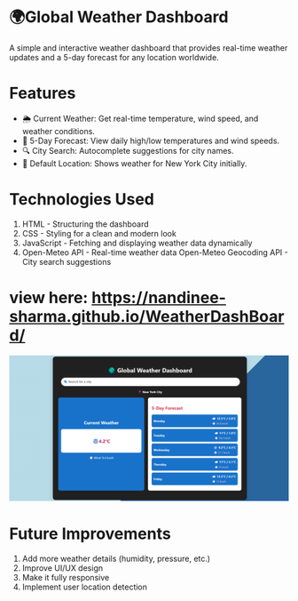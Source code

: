 # 🌍Global Weather Dashboard
A simple and interactive weather dashboard that provides real-time weather updates and a 5-day forecast for any location worldwide.

# Features
 - 🌦 Current Weather: Get real-time temperature, wind speed, and weather conditions.
 - 📅 5-Day Forecast: View daily high/low temperatures and wind speeds.
 - 🔍 City Search: Autocomplete suggestions for city names.
 - 📍 Default Location: Shows weather for New York City initially.

# Technologies Used
 1. HTML - Structuring the dashboard
 2. CSS - Styling for a clean and modern look
 3. JavaScript - Fetching and displaying weather data dynamically
 4. Open-Meteo API - Real-time weather data
    Open-Meteo Geocoding API - City search suggestions


# view here: https://nandinee-sharma.github.io/WeatherDashBoard/

![alt text](image.png)

# Future Improvements
 1. Add more weather details (humidity, pressure, etc.)
 2. Improve UI/UX design
 3. Make it fully responsive
 4. Implement user location detection